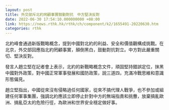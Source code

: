 ```yaml
---
layout: post
title: 外交部斥北約罔顧事實鼓動對抗　中方堅決反對
date: 2022-06-30 17:54:10.000000000 +08:00
link: https://news.rthk.hk/rthk/ch/component/k2/1655491-20220630.htm
categories: rthk
---
```


北約峰會通過新版戰略概念，提到中國對北約的利益、安全和價值觀構成挑戰。在北京，外交部回應指北約罔顧事實，顛倒黑白，鼓動對抗對立。中方對此嚴重關切、堅決反對。

發言人趙立堅在記者會上表示，北約的新戰略概念文件，頑固堅持錯誤定位，抹黑中國對外政策，對中國正常軍事發展和國防政策，說三道四，充滿冷戰思維和意識形態偏見。

趙立堅指出，中國從來沒有侵略過任何國家，從來不搞代理人戰爭，也不參加或組建任何軍事集團，強調北約應該立即停止針對中方的無端指責和挑釁，放棄搞亂歐洲、搞亂亞太的危險行徑，為歐洲和世界安全穩定做好事。
